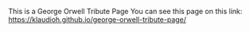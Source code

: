 This is a George Orwell Tribute Page
You can see this page on this link: https://klaudioh.github.io/george-orwell-tribute-page/
